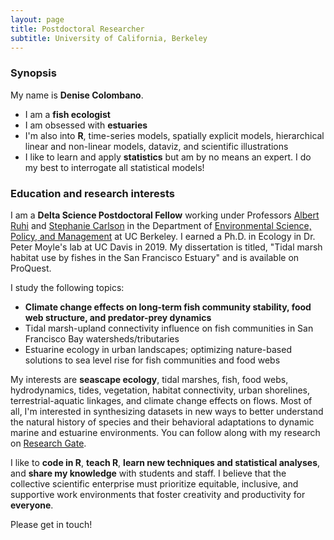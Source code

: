 ```yaml
---
layout: page
title: Postdoctoral Researcher
subtitle: University of California, Berkeley
---
```


### Synopsis

My name is **Denise Colombano**. 

- I am a **fish ecologist**
- I am obsessed with **estuaries**
- I'm also into **R**, time-series models, spatially explicit models, hierarchical linear and non-linear models, dataviz, and scientific illustrations
- I like to learn and apply **statistics** but am by no means an expert. I do my best to interrogate all statistical models!


### Education and research interests

I am a **Delta Science Postdoctoral Fellow** working under Professors [Albert Ruhi](https://nature.berkeley.edu/ruhilab/) and [Stephanie Carlson](https://nature.berkeley.edu/carlsonlab/) in the Department of [Environmental Science, Policy, and Management](https://ourenvironment.berkeley.edu/) at UC Berkeley. I earned a Ph.D. in Ecology in Dr. Peter Moyle's lab at UC Davis in 2019. My dissertation is titled, "Tidal marsh habitat use by fishes in the San Francisco Estuary" and is available on ProQuest.

I study the following topics:

- **Climate change effects on long-term fish community stability, food web structure, and predator-prey dynamics**
- Tidal marsh-upland connectivity influence on fish communities in San Francisco Bay watersheds/tributaries
- Estuarine ecology in urban landscapes; optimizing nature-based solutions to sea level rise for fish communities and food webs

My interests are **seascape ecology**, tidal marshes, fish, food webs, hydrodynamics, tides, vegetation, habitat connectivity, urban shorelines, terrestrial-aquatic linkages, and climate change effects on flows. Most of all, I'm interested in synthesizing datasets in new ways to better understand the natural history of species and their behavioral adaptations to dynamic marine and estuarine environments. You can follow along with my research on [Research Gate](https://www.researchgate.net/profile/Denise_Colombano).

I like to **code in R**, **teach R**, **learn new techniques and statistical analyses**, and **share my knowledge** with students and staff. I believe that the collective scientific enterprise must prioritize equitable, inclusive, and supportive work environments that foster creativity and productivity for **everyone**.

Please get in touch!
